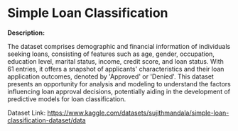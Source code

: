 # Simple Loan Classification

**Description:**

The dataset comprises demographic and financial information of individuals seeking loans, consisting of features such as age, gender, occupation, education level, marital status, income, credit score, and loan status. With 61 entries, it offers a snapshot of applicants' characteristics and their loan application outcomes, denoted by 'Approved' or 'Denied'. This dataset presents an opportunity for analysis and modeling to understand the factors influencing loan approval decisions, potentially aiding in the development of predictive models for loan classification.

Dataset Link: https://www.kaggle.com/datasets/sujithmandala/simple-loan-classification-dataset/data
